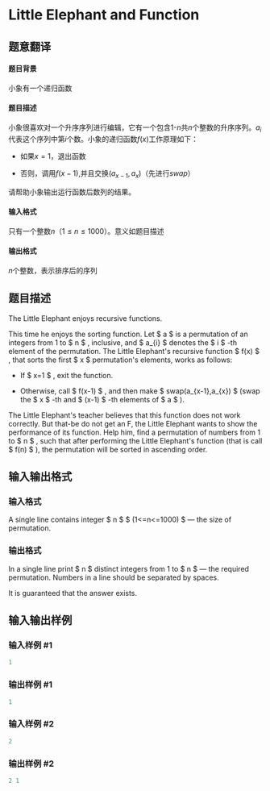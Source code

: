 # Little Elephant and Function

## 题意翻译

#### 题目背景

小象有一个递归函数

#### 题目描述

小象很喜欢对一个升序序列进行编辑，它有一个包含$1$-$n$共$n$个整数的升序序列。$a_i$代表这个序列中第$i$个数。小象的递归函数$f(x)$工作原理如下：

- 如果$x=1$，退出函数

- 否则，调用$f(x-1)$,并且交换($a_{x-1},a_x$)（先进行$swap$）

请帮助小象输出运行函数后数列的结果。

#### 输入格式

只有一个整数$n$（$1 \leq n \leq 1000$）。意义如题目描述

#### 输出格式

$n$个整数，表示排序后的序列

## 题目描述

The Little Elephant enjoys recursive functions.

This time he enjoys the sorting function. Let $ a $ is a permutation of an integers from 1 to $ n $ , inclusive, and $ a_{i} $ denotes the $ i $ -th element of the permutation. The Little Elephant's recursive function $ f(x) $ , that sorts the first $ x $ permutation's elements, works as follows:

- If $ x=1 $ , exit the function.

- Otherwise, call $ f(x-1) $ , and then make $ swap(a_{x-1},a_{x}) $ (swap the $ x $ -th and $ (x-1) $ -th elements of $ a $ ).

The Little Elephant's teacher believes that this function does not work correctly. But that-be do not get an F, the Little Elephant wants to show the performance of its function. Help him, find a permutation of numbers from 1 to $ n $ , such that after performing the Little Elephant's function (that is call $ f(n) $ ), the permutation will be sorted in ascending order.

## 输入输出格式

### 输入格式

A single line contains integer $ n $ $ (1<=n<=1000) $ — the size of permutation.

### 输出格式

In a single line print $ n $ distinct integers from 1 to $ n $ — the required permutation. Numbers in a line should be separated by spaces.

It is guaranteed that the answer exists.

## 输入输出样例

### 输入样例 #1

```cpp
1

```
### 输出样例 #1

```cpp
1 
```


### 输入样例 #2

```cpp
2

```
### 输出样例 #2

```cpp
2 1 
```


